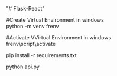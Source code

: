 "# Flask-React" <br/>

#Create Virtual Environment in windows <br/>
python -m venv frenv

#Activate VVirtual Environment in windows <br/>
frenv\script\activate <br/>

pip install -r requirements.txt <br/>

python api.py <br/>
